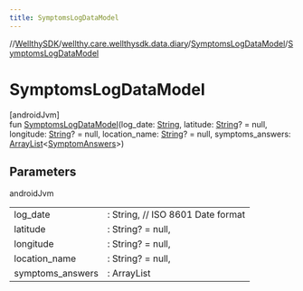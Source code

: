 ```yaml
---
title: SymptomsLogDataModel
---
```

//[WellthySDK](../../../index.html)/[wellthy.care.wellthysdk.data.diary](../index.html)/[SymptomsLogDataModel](index.html)/[SymptomsLogDataModel](-symptoms-log-data-model.html)



# SymptomsLogDataModel



[androidJvm]\
fun [SymptomsLogDataModel](-symptoms-log-data-model.html)(log_date: [String](https://kotlinlang.org/api/latest/jvm/stdlib/kotlin/-string/index.html), latitude: [String](https://kotlinlang.org/api/latest/jvm/stdlib/kotlin/-string/index.html)? = null, longitude: [String](https://kotlinlang.org/api/latest/jvm/stdlib/kotlin/-string/index.html)? = null, location_name: [String](https://kotlinlang.org/api/latest/jvm/stdlib/kotlin/-string/index.html)? = null, symptoms_answers: [ArrayList](https://kotlinlang.org/api/latest/jvm/stdlib/kotlin.collections/-array-list/index.html)&lt;[SymptomAnswers](../-symptom-answers/index.html)&gt;)



## Parameters


androidJvm

| | |
|---|---|
| log_date | : String, // ISO 8601 Date format |
| latitude | : String? = null, |
| longitude | : String? = null, |
| location_name | : String? = null, |
| symptoms_answers | : ArrayList<SymptomAnswers> |




